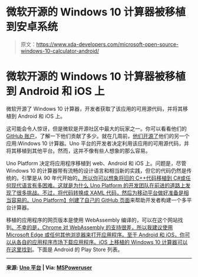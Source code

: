 # 微软开源的 Windows 10 计算器被移植到安卓系统

> 原文：<https://www.xda-developers.com/microsoft-open-source-windows-10-calculator-android/>

# 微软开源的 Windows 10 计算器被移植到 Android 和 iOS 上

微软开源了 Windows 10 计算器，开发者获取了该应用的可用源代码，并将其移植到 Android 和 iOS 上。

这可能会令人惊讶，但是微软是开源社区中最大的玩家之一。你可以看看他们的 [GitHub 账户](https://github.com/Microsoft)，了解一下他们贡献了多少。就在几周前，[他们开源了](https://github.com/microsoft/calculator)他们的另一个应用:Windows 10 计算器。Uno 平台的开发者决定利用该应用的可用源代码，并将其移植到其他平台。然而，这并不像有些人想象的那么容易。

Uno Platform 决定将应用程序移植到 web、Android 和 iOS 上。问题是，尽管 Windows 10 的计算器带有流畅的设计语言和相当新的实践，但它的代码仍然是传统的。引擎是从 90 年代开始的[，所以你可以想象将旧的 C++代码移植到 C#或任何现代语言有多困难。这就是为什么 Uno Platform 的开发团队在前进的道路上发现了很多挑战。不过，将代码转换成 XAML 代码，然后为移动平台做好准备是相当容易的。Uno Platform】创建了自己的 GitHub 页面](https://github.com/microsoft/calculator/blob/master/src/CalcManager/Ratpack/conv.cpp#L7)来帮助开发者构建一个多平台计算器。

移植的应用程序的网页版本是使用 WebAssembly 编译的，可以在这个网站找到[。不幸的是，Chrome 对 WebAssembly 的支持很差，所以我建议使用 Microsoft Edge 或任何其他浏览器来打开应用程序。至于 Android 和 iOS，你可以从各自的应用程序市场下载应用程序。iOS 上移植的 Windows 10 计算器](https://calculator.platform.uno/)[可以在这里找到](https://testflight.apple.com/join/A1mUXddc)。下面是 Android 的 Play Store 列表。

* * *

**来源: [Uno 平台](https://platform.uno/a-piece-of-windows-10-is-now-running-on-webassembly-natively-on-ios-and-android/) | Via: [MSPoweruser](https://mspoweruser.com/windows-10s-calculator-app-gets-ported-to-android-ios-and-the-web/)**